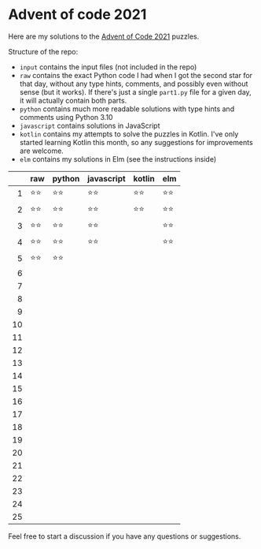 # Advent of code 2021

Here are my solutions to the [Advent of Code 2021](https://adventofcode.com/2021) puzzles.

Structure of the repo:
- `input` contains the input files (not included in the repo)
- `raw` contains the exact Python code I had when I got the second star for that day, without any type hints, comments, and possibly even without sense (but it works). If there's just a single `part1.py` file for a given day, it will actually contain both parts.
- `python` contains much more readable solutions with type hints and comments using Python 3.10
- `javascript` contains solutions in JavaScript
- `kotlin` contains my attempts to solve the puzzles in Kotlin. I've only started learning Kotlin this month, so any suggestions for improvements are welcome.
- `elm` contains my solutions in Elm (see the instructions inside)

|     | raw  | python | javascript | kotlin | elm |
| --: | ---- | ------ | ---------- | ------ | --- |
|   1 | ⭐⭐   | ⭐⭐     | ⭐⭐         | ⭐⭐     | ⭐⭐  |
|   2 | ⭐⭐   | ⭐⭐     | ⭐⭐         | ⭐⭐     | ⭐⭐  |
|   3 | ⭐⭐   | ⭐⭐     | ⭐⭐         |        | ⭐⭐  |
|   4 | ⭐⭐   | ⭐⭐     | ⭐⭐         |        | ⭐⭐  |
|   5 | ⭐⭐   | ⭐⭐     |            |        |     |
|   6 |      |        |            |        |     |
|   7 |      |        |            |        |     |
|   8 |      |        |            |        |     |
|   9 |      |        |            |        |     |
|  10 |      |        |            |        |     |
|  11 |      |        |            |        |     |
|  12 |      |        |            |        |     |
|  13 |      |        |            |        |     |
|  14 |      |        |            |        |     |
|  15 |      |        |            |        |     |
|  16 |      |        |            |        |     |
|  17 |      |        |            |        |     |
|  18 |      |        |            |        |     |
|  19 |      |        |            |        |     |
|  20 |      |        |            |        |     |
|  21 |      |        |            |        |     |
|  22 |      |        |            |        |     |
|  23 |      |        |            |        |     |
|  24 |      |        |            |        |     |
|  25 |      |        |            |        |     |

Feel free to start a discussion if you have any questions or suggestions.

